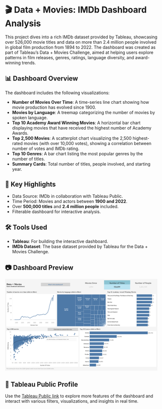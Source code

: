 # 🎬 Data + Movies: IMDb Dashboard Analysis

This project dives into a rich IMDb dataset provided by Tableau, showcasing over 526,000 movie titles and data on more than 2.4 million people involved in global film production from 1894 to 2022. The dashboard was created as part of Tableau’s Data + Movies Challenge, aimed at helping users explore patterns in film releases, genres, ratings, language diversity, and award-winning trends.

## 📊 Dashboard Overview

The dashboard includes the following visualizations:

- **Number of Movies Over Time**: A time-series line chart showing how movie production has evolved since 1900.
- **Movies by Language**: A treemap categorizing the number of movies by spoken language.
- **Top 10 Academy Award Winning Movies**: A horizontal bar chart displaying movies that have received the highest number of Academy Awards.
- **Top 2,500 Movies**: A scatterplot chart visualizing the 2,500 highest-rated movies (with over 10,000 votes), showing a correlation between number of votes and IMDb rating.
- **Top 10 Genres**: A bar chart listing the most popular genres by the number of titles.
- **Summary Cards**: Total number of titles, people involved, and starting year.

## 📌 Key Highlights

- Data Source: IMDb in collaboration with Tableau Public.
- Time Period: Movies and actors between **1900 and 2022**.
- Over **500,000 titles** and **2.4 million people** included.
- Filterable dashboard for interactive analysis.

## 🛠️ Tools Used

- **Tableau**: For building the interactive dashboard.
- **IMDb Dataset**: The base dataset provided by Tableau for the Data + Movies Challenge.

## 📷 Dashboard Preview

![Data + Movies IMDb Dashboard](https://github.com/SoumyaShahh/Movie-Trends-Analysis/blob/main/Data%20%2B%20Movies%20IMDb%20Dashboard.png)

## 🔗 Tableau Public Profile

Use the [Tableau Public link](https://public.tableau.com/app/profile/soumya.shah6876/viz/MoviesDataAnalysis_17431305476590/DataMoviesIMDbDashboard) to explore more features of the dashboard and interact with various filters, visualizations, and insights in real time.

